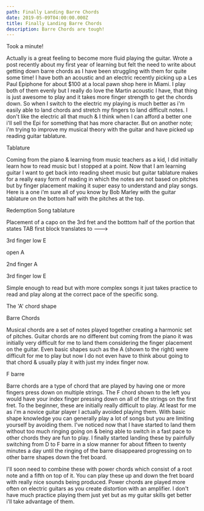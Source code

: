 ```yaml
---
path: Finally Landing Barre Chords
date: 2019-05-09T04:00:00.000Z
title: Finally Landing Barre Chords
description: Barre Chords are tough!
---
```

Took a minute!



Actually is a great feeling to become more fluid playing the guitar. Wrote a post recently about my first year of learning but felt the need to write about getting down barre chords as I have been struggling with them for quite some time! I have both an acoustic and an electric recently picking up a Les Paul Epiphone for about $100 at a local pawn shop here in Miami. I play both of them evenly but I really do love the Martin acoustic I have, that thing is just awesome to play and it takes more finger strength to get the chords down. So when I switch to the electric my playing is much better as i'm easily able to land chords and stretch my fingers to land difficult notes. I don't like the electric all that much & I think when I can afford a better one i'll sell the Epi for something that has more character. But on another note; i'm trying to improve my musical theory with the guitar and have picked up reading guitar tablature.



Tablature



Coming from the piano & learning from music teachers as a kid, I did initially learn how to read music but I stopped at a point. Now that I am learning guitar I want to get back into reading sheet music but guitar tablature makes for a really easy form of reading in which the notes are not based on pitches but by finger placement making it super easy to understand and play songs. Here is a one i'm sure all of you know by Bob Marley with the guitar tablature on the bottom half with the pitches at the top.







Redemption Song tablature



Placement of a capo on the 3rd fret and the botttom half of the portion that states TAB first block translates to --->



3rd finger low E

open A

2nd finger A

3rd finger low E



Simple enough to read but with more complex songs it just takes practice to read and play along at the correct pace of the specific song.







The 'A' chord shape

Barre Chords



Musical chords are a set of notes played together creating a harmonic set of pitches. Guitar chords are no different but coming from the piano it was initially very difficult for me to land them considering the finger placement on the guitar. Even basic shapes such as the A (shown to the right) were difficult for me to play but now I do not even have to think about going to that chord & usually play it with just my index finger now.







F barre



Barre chords are a type of chord that are played by having one or more fingers press down on multiple strings. The F chord shown to the left you would have your index finger pressing down on all of the strings on the first fret. To the beginner, these are initially really difficult to play. At least for me as i'm a novice guitar player I actually avoided playing them. With basic shape knowledge you can generally play a lot of songs but you are limiting yourself by avoiding them. I've noticed now that I have started to land them without too much ringing going on & being able to switch in a fast pace to other chords they are fun to play. I finally started landing these by painfully switching from D to F barre in a slow manner for about fifteen to twenty minutes a day until the ringing of the barre disappeared progressing on to other barre shapes down the fret board.



I'll soon need to combine these with power chords which consist of a root note and a fifth on top of it. You can play these up and down the fret board with really nice sounds being produced. Power chords are played more often on electric guitars as you create distortion with an amplifier. I don't have much practice playing them just yet but as my guitar skills get better i'll take advantage of them.
